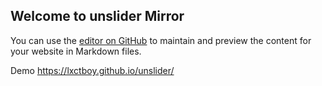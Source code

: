 ## Welcome to  unslider Mirror

You can use the [editor on GitHub](https://github.com/lxctboy/unslider/edit/master/README.md) to maintain and preview the content for your website in Markdown files.

Demo  https://lxctboy.github.io/unslider/
 
